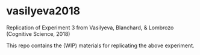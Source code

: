 # vasilyeva2018
Replication of Experiment 3 from Vasilyeva, Blanchard, &amp; Lombrozo (Cognitive Science, 2018)

This repo contains the (WIP) materials for replicating the above experiment.
